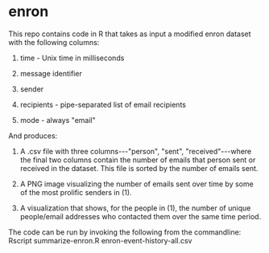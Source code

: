 # enron

This repo contains code in R that takes as input a modified enron dataset with the following columns:

1. time -  Unix time in milliseconds

2. message identifier

3. sender

4. recipients - pipe-separated list of email recipients

5. mode - always "email"

And produces:

1. A .csv file with three columns---"person", "sent", "received"---where the
   final two columns contain the number of emails that person sent or received
   in the dataset. This file is sorted by the number of emails sent.

2. A PNG image visualizing the number of emails sent over time by some of the
   most prolific senders in (1).

3. A visualization that shows, for the people in (1), the number of unique
   people/email addresses who contacted them over the same time period. 

The code can be run by invoking the following from the commandline:
Rscript summarize-enron.R enron-event-history-all.csv
